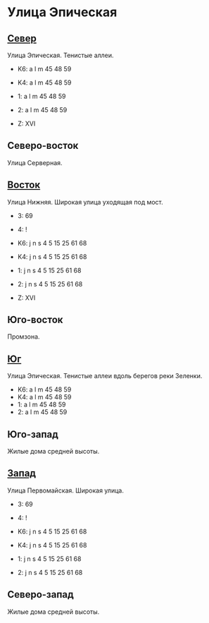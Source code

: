 # Улица Эпическая

## [Север](./10475075.md)

Улица Эпическая.
Тенистые аллеи.

* K6:   a   l   m
        45  48  59
* K4:   a   l   m
        45  48  59
* 1:    a   l   m
        45  48  59
* 2:    a   l   m
        45  48  59

* Z:    XVI

## Северо-восток

Улица Серверная.

## [Восток](./10495090.md)

Улица Нижняя.
Широкая улица уходящая под мост.

* 3:    69
* 4:    !

* K6:   j   n   s
        4   5   15  25  61  68
* K4:   j   n   s
        4   5   15  25  61  68
* 1:    j   n   s
        4   5   15  25  61  68
* 2:    j   n   s
        4   5   15  25  61  68

* Z:    XVI

## Юго-восток

Промзона.

## [Юг](./10490100.md)

Улица Эпическая.
Тенистые аллеи вдоль берегов реки Зеленки.

* K6:   a   l   m
        45  48  59
* K4:   a   l   m
        45  48  59
* 1:    a   l   m
        45  48  59
* 2:    a   l   m
        45  48  59

## Юго-запад

Жилые дома средней высоты.

## [Запад](./10445090.md)

Улица Первомайская.
Широкая улица.

* 3:    69
* 4:    !

* K6:   j   n   s
        4   5   15  25  61  68
* K4:   j   n   s
        4   5   15  25  61  68
* 1:    j   n   s
        4   5   15  25  61  68
* 2:    j   n   s
        4   5   15  25  61  68

## Северо-запад

Жилые дома средней высоты.
